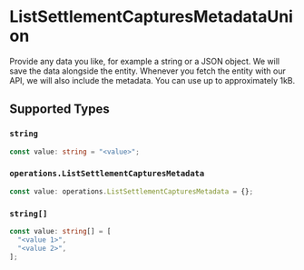 # ListSettlementCapturesMetadataUnion

Provide any data you like, for example a string or a JSON object. We will save the data alongside the entity. Whenever
you fetch the entity with our API, we will also include the metadata. You can use up to approximately 1kB.


## Supported Types

### `string`

```typescript
const value: string = "<value>";
```

### `operations.ListSettlementCapturesMetadata`

```typescript
const value: operations.ListSettlementCapturesMetadata = {};
```

### `string[]`

```typescript
const value: string[] = [
  "<value 1>",
  "<value 2>",
];
```

